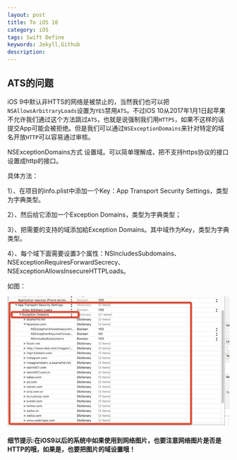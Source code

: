 ```yaml
---  
layout: post
title: To iOS 10
category: iOS
tags: Swift Define
keywords: Jekyll,Github
description: 
---  
```


## **ATS的问题**

iOS 9中默认非HTTS的网络是被禁止的，当然我们也可以把`NSAllowsArbitraryLoads`设置为`YES`禁用`ATS`。不过iOS 10从2017年1月1日起苹果不允许我们通过这个方法跳过`ATS`，也就是说强制我们用`HTTPS`，如果不这样的话提交App可能会被拒绝。但是我们可以通过`NSExceptionDomains`来针对特定的域名开放`HTTP`可以容易通过审核。

NSExceptionDomains方式 设置域。可以简单理解成，把不支持https协议的接口设置成http的接口。

具体方法：

1）、在项目的info.plist中添加一个Key：App Transport Security Settings，类型为字典类型。

2）、然后给它添加一个Exception Domains，类型为字典类型；

3）、把需要的支持的域添加給Exception Domains。其中域作为Key，类型为字典类型。

4）、每个域下面需要设置3个属性：NSIncludesSubdomains、NSExceptionRequiresForwardSecrecy、NSExceptionAllowsInsecureHTTPLoads。

如图：

![](/assets/postAssets/2016/575661-20160918170238256-1807962290.webp)



#### **细节提示:在iOS9以后的系统中如果使用到网络图片，也要注意网络图片是否是HTTP的哦，如果是，也要把图片的域设置哦！**

